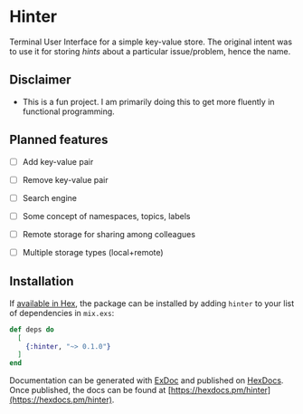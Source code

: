 # Hinter

Terminal User Interface for a simple key-value store. The original intent was to use it for storing _hints_ about a particular issue/problem, hence the name.

## Disclaimer
- This is a fun project. I am primarily doing this to get more fluently in functional programming.

## Planned features
- [ ] Add key-value pair
- [ ] Remove key-value pair
- [ ] Search engine
- [ ] Some concept of namespaces, topics, labels
- [ ] Remote storage for sharing among colleagues
- [ ] Multiple storage types (local+remote) 


## Installation

If [available in Hex](https://hex.pm/docs/publish), the package can be installed
by adding `hinter` to your list of dependencies in `mix.exs`:

```elixir
def deps do
  [
    {:hinter, "~> 0.1.0"}
  ]
end
```

Documentation can be generated with [ExDoc](https://github.com/elixir-lang/ex_doc)
and published on [HexDocs](https://hexdocs.pm). Once published, the docs can
be found at [https://hexdocs.pm/hinter](https://hexdocs.pm/hinter).

